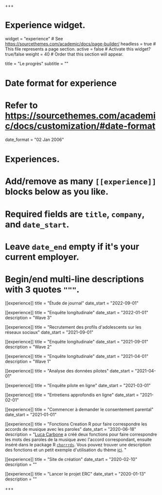 +++
# Experience widget.
widget = "experience"  # See https://sourcethemes.com/academic/docs/page-builder/
headless = true  # This file represents a page section.
active = false  # Activate this widget? true/false
weight = 40  # Order that this section will appear.

title = "Le progrès"
subtitle = ""

# Date format for experience
#   Refer to https://sourcethemes.com/academic/docs/customization/#date-format
date_format = "02 Jan 2006"

# Experiences.
#   Add/remove as many `[[experience]]` blocks below as you like.
#   Required fields are `title`, `company`, and `date_start`.
#   Leave `date_end` empty if it's your current employer.
#   Begin/end multi-line descriptions with 3 quotes `"""`.

[[experience]]
  title = "Étude de journal"
  date_start = "2022-09-01"
  
[[experience]]
  title = "Enquête longitudinale"
  date_start = "2022-01-01"
  description = "Wave 3"

[[experience]]
  title = "Recrutement des profils d'adolescents sur les réseaux sociaux"
  date_start = "2021-09-01"

[[experience]]
  title = "Enquête longitudinale"
  date_start = "2021-09-01"
  description = "Wave 2"

[[experience]]
  title = "Enquête longitudinale"
  date_start = "2021-04-01"
  description = "Wave 1"

[[experience]]
  title = "Analyse des données pilotes"
  date_start = "2021-04-01"

[[experience]]
  title = "Enquête pilote en ligne"
  date_start = "2021-03-01"

[[experience]]
  title = "Entretiens approfondis en ligne"
  date_start = "2021-02-01"

[[experience]]
  title = "Commencer à demander le consentement parental"
  date_start = "2021-01-01"

[[experience]]
  title = "Fonctions Creation R pour faire correspondre les accords de musique avec les paroles"
  date_start = "2020-06-18"
  description = "[Luca Carbone](http://www.projectmimic.eu/authors/admin4/) a créé deux fonctions pour faire correspondre les mots des paroles de la musique avec l'accord correspondant, ensuite inséré dans le package R [`chorrrds`](https://github.com/r-music/chorrrds). Vous pouvez trouver une description des fonctions et un petit exemple d'utilisation du thème [ici](https://www.lucacarbone.com/post/functions_chorrrds/functions_chorrrds/). "

[[experience]]
  title = "Site de création"
  date_start = "2020-02-10"
  description = ""
  
[[experience]]
  title = "Lancer le projet ERC"
  date_start = "2020-01-13"
  description = ""

+++